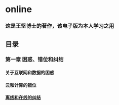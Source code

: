 # online
### 这是王坚博士的著作，该电子版为本人学习之用

## 目录
### 第一章 困惑、错位和纠结
#### 关于互联网和数据的困惑
#### 云和计算的错位
#### [离线和在线的纠结](https://www.baidu.com/)
